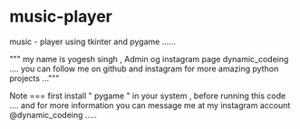 # music-player
music - player using tkinter and pygame ...... 


""" my name is yogesh singh , Admin og instagram page dynamic_codeing ....
 you can follow me on github and instagram for more amazing python projects ..."""

Note === first install " pygame " in your system , before running this code ....
and for more information you can message me at my instagram account @dynamic_codeing .....
